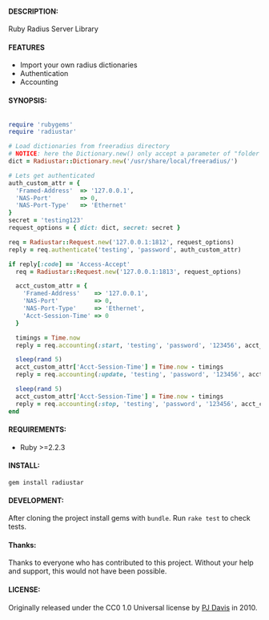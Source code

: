 #### DESCRIPTION:

Ruby Radius Server Library

#### FEATURES

* Import your own radius dictionaries
* Authentication
* Accounting

#### SYNOPSIS:

```ruby

require 'rubygems'
require 'radiustar'

# Load dictionaries from freeradius directory
# NOTICE: here the Dictionary.new() only accept a parameter of "folder name" but not the dictionary file
dict = Radiustar::Dictionary.new('/usr/share/local/freeradius/')

# Lets get authenticated
auth_custom_attr = {
  'Framed-Address'  => '127.0.0.1',
  'NAS-Port'        => 0,
  'NAS-Port-Type'   => 'Ethernet'
}
secret = 'testing123'
request_options = { dict: dict, secret: secret }

req = Radiustar::Request.new('127.0.0.1:1812', request_options)
reply = req.authenticate('testing', 'password', auth_custom_attr)

if reply[:code] == 'Access-Accept'
  req = Radiustar::Request.new('127.0.0.1:1813', request_options)

  acct_custom_attr = {
    'Framed-Address'    => '127.0.0.1',
    'NAS-Port'          => 0,
    'NAS-Port-Type'     => 'Ethernet',
    'Acct-Session-Time' => 0
  }

  timings = Time.now
  reply = req.accounting(:start, 'testing', 'password', '123456', acct_custom_attr)

  sleep(rand 5)
  acct_custom_attr['Acct-Session-Time'] = Time.now - timings
  reply = req.accounting(:update, 'testing', 'password', '123456', acct_custom_attr)

  sleep(rand 5)
  acct_custom_attr['Acct-Session-Time'] = Time.now - timings
  reply = req.accounting(:stop, 'testing', 'password', '123456', acct_custom_attr)
end
```

#### REQUIREMENTS:

* Ruby >=2.2.3

#### INSTALL:

`gem install radiustar`

#### DEVELOPMENT:

After cloning the project install gems with `bundle`. Run `rake test` to check tests.

#### Thanks:

Thanks to everyone who has contributed to this project.
Without your help and support, this would not have been possible.

#### LICENSE:

Originally released under the CC0 1.0 Universal license by [PJ Davis](https://github.com/pjdavis) in 2010.
